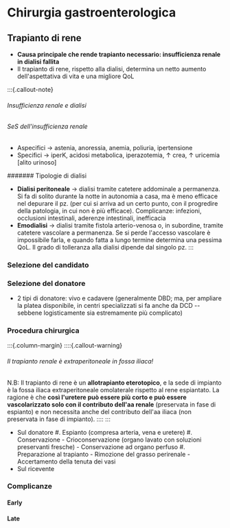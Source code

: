 <!--
prof. MATTEO RAVAIOLI

- Intestino
	- Anatomia e fisiologia dell'intestino tenue
	- Malattie del piccolo intestino, e tumori dell'ileo
	- Le malattie croniche infiammatorie dell'intestino (Crohn e RCU)
	- Principi di resezioni ed anastomosi intestinali. Complicanze. Tipi di stomie
	- I polipi ed i tumori del colon-retto
	- Classificazione, diagnosi e principi di terapia delle diverticoliti
- Surrene
	- Anatomia, fisiologia e fisio-patologia delle ghiandole surrenaliche
	- Ipercortisolismo, feocromocitoma, incidentalomi surrenalici
- Rene
	- Indicazioni, principi di tecnica e complicanze a breve e lungo termine del trapianto di rene
-->

# Chirurgia gastroenterologica

## Trapianto di rene
* __Causa principale che rende trapianto necessario: insufficienza renale in dialisi fallita__
* Il trapianto di rene, rispetto alla dialisi, determina un netto aumento dell'aspettativa di vita e una migliore QoL


:::{.callout-note}
###### Insufficienza renale e dialisi

###### SeS dell'insufficienza renale
* Aspecifici → astenia, anoressia, anemia, poliuria, ipertensione
* Specifici → iperK, acidosi metabolica, iperazotemia, ↑ crea, ↑ uricemia [alito urinoso]

####### Tipologie di dialisi
* __Dialisi peritoneale__ → dialisi tramite catetere addominale a permanenza. Si fa di solito durante la notte in autonomia a casa, ma è meno efficace nel depurare il pz. (per cui si arriva ad un certo punto, con il progredire della patologia, in cui non è più efficace). Complicanze: infezioni, occlusioni intestinali, aderenze intestinali, inefficacia
* __Emodialisi__ → dialisi tramite fistola arterio-venosa o, in subordine, tramite catetere vascolare a permanenza. Se si perde l'accesso vascolare è impossibile farla, e quando fatta a lungo termine determina una pessima QoL. Il grado di tolleranza alla dialisi dipende dal singolo pz.
:::

### Selezione del candidato

### Selezione del donatore
* 2 tipi di donatore: vivo e cadavere (generalmente DBD; ma, per ampliare la platea disponibile, in centri specializzati si fa anche da DCD -- sebbene logisticamente sia estremamente più complicato)

### Procedura chirurgica

:::{.column-margin}
::::{.callout-warning}
###### Il trapianto renale è extraperitoneale in fossa iliaca!
N.B: Il trapianto di rene è un **allotrapianto eterotopico**, e la sede di impianto è la fossa iliaca extraperitoneale omolaterale rispetto al rene espiantato. La ragione è che __così l'uretere può essere più corto e può essere vascolarizzato solo con il contributo dell'aa renale__ (preservata in fase di espianto) e non necessita anche del contributo dell'aa iliaca (non preservata in fase di impianto).
::::
:::

* Sul donatore
	#. Espianto (compresa arteria, vena e uretere)
	#. Conservazione
		- Crioconservazione (organo lavato con soluzioni preservanti fresche)
		- Conservazione ad organo perfuso
	#. Preparazione al trapianto
		- Rimozione del grasso perirenale
		- Accertamento della tenuta dei vasi
* Sul ricevente

### Complicanze

#### Early

#### Late
